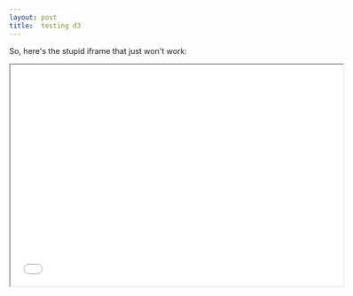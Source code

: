 ```yaml
---
layout: post
title:  testing d3
---
```


So, here's the stupid iframe that just won't work:

<iframe src="alagoas.html" width="600" height="400" marginwidth="0" marginheight="0" scrolling="no"></iframe>